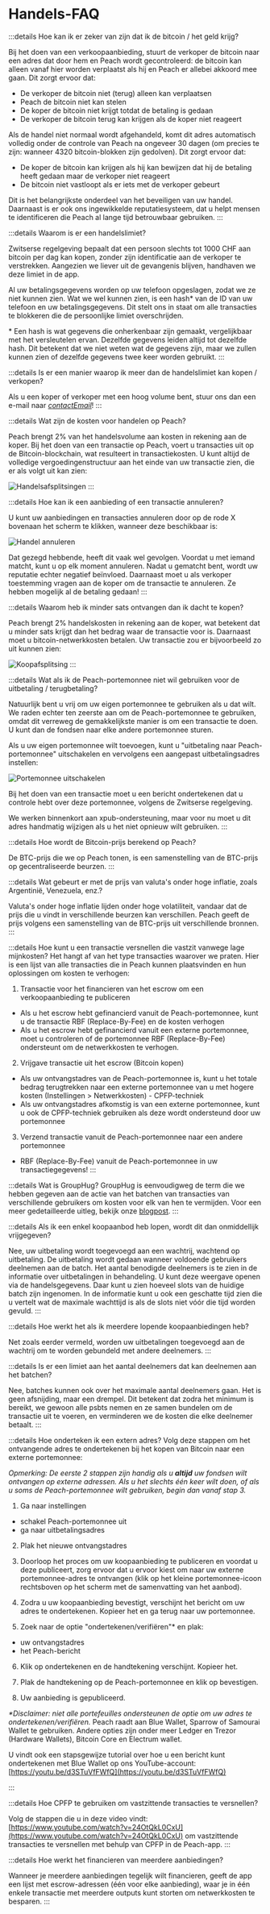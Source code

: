 # Handels-FAQ

:::details Hoe kan ik er zeker van zijn dat ik de bitcoin / het geld krijg?

Bij het doen van een verkoopaanbieding, stuurt de verkoper de bitcoin naar een adres dat door hem en Peach wordt gecontroleerd: de bitcoin kan alleen vanaf hier worden verplaatst als hij en Peach er allebei akkoord mee gaan. Dit zorgt ervoor dat:

- De verkoper de bitcoin niet (terug) alleen kan verplaatsen
- Peach de bitcoin niet kan stelen
- De koper de bitcoin niet krijgt totdat de betaling is gedaan
- De verkoper de bitcoin terug kan krijgen als de koper niet reageert

Als de handel niet normaal wordt afgehandeld, komt dit adres automatisch volledig onder de controle van Peach na ongeveer 30 dagen (om precies te zijn: wanneer 4320 bitcoin-blokken zijn gedolven). Dit zorgt ervoor dat:

- De koper de bitcoin kan krijgen als hij kan bewijzen dat hij de betaling heeft gedaan maar de verkoper niet reageert
- De bitcoin niet vastloopt als er iets met de verkoper gebeurt

Dit is het belangrijkste onderdeel van het beveiligen van uw handel. Daarnaast is er ook ons ingewikkelde reputatiesysteem, dat u helpt mensen te identificeren die Peach al lange tijd betrouwbaar gebruiken.
:::

:::details Waarom is er een handelslimiet?

Zwitserse regelgeving bepaalt dat een persoon slechts tot 1000 CHF aan bitcoin per dag kan kopen, zonder zijn identificatie aan de verkoper te verstrekken. Aangezien we liever uit de gevangenis blijven, handhaven we deze limiet in de app.

Al uw betalingsgegevens worden op uw telefoon opgeslagen, zodat we ze niet kunnen zien. Wat we wel kunnen zien, is een hash* van de ID van uw telefoon en uw betalingsgegevens. Dit stelt ons in staat om alle transacties te blokkeren die de persoonlijke limiet overschrijden.

\* Een hash is wat gegevens die onherkenbaar zijn gemaakt, vergelijkbaar met het versleutelen ervan. Dezelfde gegevens leiden altijd tot dezelfde hash. Dit betekent dat we niet weten wat de gegevens zijn, maar we zullen kunnen zien of dezelfde gegevens twee keer worden gebruikt.
:::

:::details Is er een manier waarop ik meer dan de handelslimiet kan kopen / verkopen?

Als u een koper of verkoper met een hoog volume bent, stuur ons dan een e-mail naar [$contactEmail$](mailto:$contactEmail$)!
:::

:::details Wat zijn de kosten voor handelen op Peach?

Peach brengt 2% van het handelsvolume aan kosten in rekening aan de koper. Bij het doen van een transactie op Peach, voert u transacties uit op de Bitcoin-blockchain, wat resulteert in transactiekosten. U kunt altijd de volledige vergoedingenstructuur aan het einde van uw transactie zien, die er als volgt uit kan zien:

![Handelsafsplitsingen](/img/faq/trading/TradeBreakdowns.png)
:::

:::details Hoe kan ik een aanbieding of een transactie annuleren?

U kunt uw aanbiedingen en transacties annuleren door op de rode X bovenaan het scherm te klikken, wanneer deze beschikbaar is:

![Handel annuleren](/img/faq/trading/cancel.png)

Dat gezegd hebbende, heeft dit vaak wel gevolgen. Voordat u met iemand matcht, kunt u op elk moment annuleren. Nadat u gematcht bent, wordt uw reputatie echter negatief beïnvloed. Daarnaast moet u als verkoper toestemming vragen aan de koper om de transactie te annuleren. Ze hebben mogelijk al de betaling gedaan!
:::

:::details Waarom heb ik minder sats ontvangen dan ik dacht te kopen?

Peach brengt 2% handelskosten in rekening aan de koper, wat betekent dat u minder sats krijgt dan het bedrag waar de transactie voor is. Daarnaast moet u bitcoin-netwerkkosten betalen. Uw transactie zou er bijvoorbeeld zo uit kunnen zien:

![Koopafsplitsing](/img/faq/trading/TradeBreakdownBuy.png)
:::

:::details Wat als ik de Peach-portemonnee niet wil gebruiken voor de uitbetaling / terugbetaling?

Natuurlijk bent u vrij om uw eigen portemonnee te gebruiken als u dat wilt. We raden echter ten zeerste aan om de Peach-portemonnee te gebruiken, omdat dit verreweg de gemakkelijkste manier is om een transactie te doen. U kunt dan de fondsen naar elke andere portemonnee sturen.

Als u uw eigen portemonnee wilt toevoegen, kunt u "uitbetaling naar Peach-portemonnee" uitschakelen en vervolgens een aangepast uitbetalingsadres instellen:

![Portemonnee uitschakelen](/img/faq/trading/disablewallet.png)

Bij het doen van een transactie moet u een bericht ondertekenen dat u controle hebt over deze portemonnee, volgens de Zwitserse regelgeving.

We werken binnenkort aan xpub-ondersteuning, maar voor nu moet u dit adres handmatig wijzigen als u het niet opnieuw wilt gebruiken.
:::

:::details Hoe wordt de Bitcoin-prijs berekend op Peach?

De BTC-prijs die we op Peach tonen, is een samenstelling van de BTC-prijs op gecentraliseerde beurzen.
:::

:::details Wat gebeurt er met de prijs van valuta's onder hoge inflatie, zoals Argentinië, Venezuela, enz.?

Valuta's onder hoge inflatie lijden onder hoge volatiliteit, vandaar dat de prijs die u vindt in verschillende beurzen kan verschillen. Peach geeft de prijs volgens een samenstelling van de BTC-prijs uit verschillende bronnen.
:::

:::details Hoe kunt u een transactie versnellen die vastzit vanwege lage mijnkosten?
Het hangt af van het type transacties waarover we praten. Hier is een lijst van alle transacties die in Peach kunnen plaatsvinden en hun oplossingen om kosten te verhogen:

1. Transactie voor het financieren van het escrow om een verkoopaanbieding te publiceren

- Als u het escrow hebt gefinancierd vanuit de Peach-portemonnee, kunt u de transactie RBF (Replace-By-Fee) en de kosten verhogen
- Als u het escrow hebt gefinancierd vanuit een externe portemonnee, moet u controleren of de portemonnee RBF (Replace-By-Fee) ondersteunt om de netwerkkosten te verhogen.

2. Vrijgave transactie uit het escrow (Bitcoin kopen)

- Als uw ontvangstadres van de Peach-portemonnee is, kunt u het totale bedrag terugtrekken naar een externe portemonnee van u met hogere kosten (Instellingen > Netwerkkosten) - CPFP-techniek
- Als uw ontvangstadres afkomstig is van een externe portemonnee, kunt u ook de CPFP-techniek gebruiken als deze wordt ondersteund door uw portemonnee

3. Verzend transactie vanuit de Peach-portemonnee naar een andere portemonnee

- RBF (Replace-By-Fee) vanuit de Peach-portemonnee in uw transactiegegevens!
  :::

:::details Wat is GroupHug?
GroupHug is eenvoudigweg de term die we hebben gegeven aan de actie van het batchen van transacties van verschillende gebruikers om kosten voor elk van hen te vermijden. Voor een meer gedetailleerde uitleg, bekijk onze [blogpost](https://peachbitcoin.com/nl/blog/group-hug).
:::

:::details Als ik een enkel koopaanbod heb lopen, wordt dit dan onmiddellijk vrijgegeven?

Nee, uw uitbetaling wordt toegevoegd aan een wachtrij, wachtend op uitbetaling. De uitbetaling wordt gedaan wanneer voldoende gebruikers deelnemen aan de batch. Het aantal benodigde deelnemers is te zien in de informatie over uitbetalingen in behandeling. U kunt deze weergave openen via de handelsgegevens.
Daar kunt u zien hoeveel slots van de huidige batch zijn ingenomen. In de informatie kunt u ook een geschatte tijd zien die u vertelt wat de maximale wachttijd is als de slots niet vóór die tijd worden gevuld.
:::

:::details Hoe werkt het als ik meerdere lopende koopaanbiedingen heb?

Net zoals eerder vermeld, worden uw uitbetalingen toegevoegd aan de wachtrij om te worden gebundeld met andere deelnemers.
:::

:::details Is er een limiet aan het aantal deelnemers dat kan deelnemen aan het batchen?

Nee, batches kunnen ook over het maximale aantal deelnemers gaan. Het is geen afsnijding, maar een drempel. Dit betekent dat zodra het minimum is bereikt, we gewoon alle psbts nemen en ze samen bundelen om de transactie uit te voeren, en verminderen we de kosten die elke deelnemer betaalt.
:::

:::details Hoe onderteken ik een extern adres?
Volg deze stappen om het ontvangende adres te ondertekenen bij het kopen van Bitcoin naar een externe portemonnee:

_Opmerking: De eerste 2 stappen zijn handig als u **altijd** uw fondsen wilt ontvangen op externe adressen. Als u het slechts één keer wilt doen, of als u soms de Peach-portemonnee wilt gebruiken, begin dan vanaf stap 3._

1. Ga naar instellingen

- schakel Peach-portemonnee uit
- ga naar uitbetalingsadres

2. Plak het nieuwe ontvangstadres

3. Doorloop het proces om uw koopaanbieding te publiceren en voordat u deze publiceert, zorg ervoor dat u ervoor kiest om naar uw externe portemonnee-adres te ontvangen (klik op het kleine portemonnee-icoon rechtsboven op het scherm met de samenvatting van het aanbod).

4. Zodra u uw koopaanbieding bevestigt, verschijnt het bericht om uw adres te ondertekenen. Kopieer het en ga terug naar uw portemonnee.

5. Zoek naar de optie "ondertekenen/verifiëren"\* en plak:

- uw ontvangstadres
- het Peach-bericht

6. Klik op ondertekenen en de handtekening verschijnt. Kopieer het.

7. Plak de handtekening op de Peach-portemonnee en klik op bevestigen.

8. Uw aanbieding is gepubliceerd.

_\*Disclaimer: niet alle portefeuilles ondersteunen de optie om uw adres te ondertekenen/verifiëren._
Peach raadt aan Blue Wallet, Sparrow of Samourai Wallet te gebruiken. Andere opties zijn onder meer Ledger en Trezor (Hardware Wallets), Bitcoin Core en Electrum wallet.

U vindt ook een stapsgewijze tutorial over hoe u een bericht kunt ondertekenen met Blue Wallet op ons YouTube-account: [https://youtu.be/d3STuVfFWfQ](https://youtu.be/d3STuVfFWfQ)

:::

:::details Hoe CPFP te gebruiken om vastzittende transacties te versnellen?

Volg de stappen die u in deze video vindt: [https://www.youtube.com/watch?v=24OtQkL0CxU](https://www.youtube.com/watch?v=24OtQkL0CxU) om vastzittende transacties te versnellen met behulp van CPFP in de Peach-app.
:::

:::details Hoe werkt het financieren van meerdere aanbiedingen?

Wanneer je meerdere aanbiedingen tegelijk wilt financieren, geeft de app een lijst met escrow-adressen (één voor elke aanbieding), waar je in één enkele transactie met meerdere outputs kunt storten om netwerk­kosten te besparen.
:::
